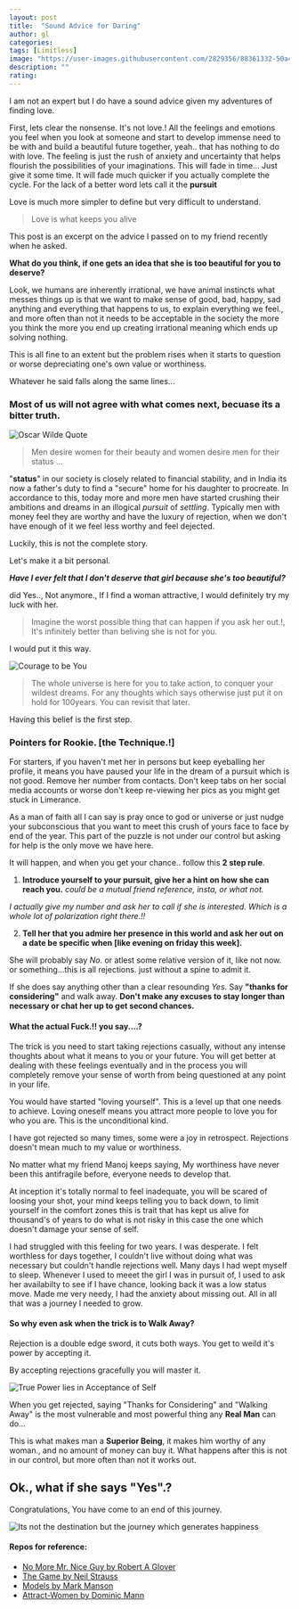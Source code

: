 ```yaml
---
layout: post
title:  "Sound Advice for Daring"
author: gl
categories:
tags: [Limitless]
image: "https://user-images.githubusercontent.com/2829356/88361332-50a4fd80-cd96-11ea-86ae-742061e49150.png"
description: ""
rating: 
---
```


I am not an expert but I do have a sound advice given my adventures of finding love.

First, lets clear the nonsense. It's not love.!
All the feelings and emotions you feel when you look at someone and start to develop immense need to be with and build a beautiful future together, yeah.. that has nothing to do with love.
The feeling is just the rush of anxiety and uncertainty that helps flourish the possibilities of your imaginations.
This will fade in time... Just give it some time. It will fade much quicker if you actually complete the cycle.
For the lack of a better word lets call it the **pursuit**

Love is much more simpler to define but very difficult to understand.
> Love is what keeps you alive

This post is an excerpt on the advice I passed on to my friend recently when he asked.

**What do you think, if one gets an idea that she is too beautiful for you to deserve?**

Look, we humans are inherently irrational, we have animal instincts what messes things up is that we want to make sense of good, bad, happy, sad anything and everything that happens to us, to explain everything we feel., and more often than not it needs to be acceptable in the society the more you think the more you end up creating irrational meaning which ends up solving nothing.

This is all fine to an extent but the problem rises when it starts to question or worse depreciating one's own value or worthiness.

Whatever he said falls along the same lines...

### Most of us will not agree with what comes next, becuase its a bitter truth.

![Oscar Wilde Quote](https://user-images.githubusercontent.com/2829356/88017956-5f947180-cb44-11ea-8026-ba013389cad1.png)

> Men desire women for their beauty and women desire men for their status ...

"**status**" in our society is closely related to financial stability, and in India its now a father's duty to find a "secure" home for his daughter to procreate. In accordance to this, today more and more men have started crushing their ambitions and dreams in an illogical *pursuit* of *settling*. Typically men with money feel they are worthy and have the luxury of rejection, when we don't have enough of it we feel less worthy and feel dejected. 

Luckily, this is not the complete story.


Let's make it a bit personal.

***Have I ever felt that I don't deserve that girl because she's too beautiful?***

did Yes.., Not anymore., If I find a woman attractive, I would definitely try my luck with her.

> Imagine the worst possible thing that can happen if you ask her out.!, It's infinitely better than beliving she is not for you.

I would put it this way.

![Courage to be You](https://qph.fs.quoracdn.net/main-qimg-87a8c62ef46985b6632ec1a66fee1502)

>The whole universe is here for you to take action, to conquer your wildest dreams. For any thoughts which says otherwise just put it on hold for 100years. You can revisit that later.

Having this belief is the first step.

### Pointers for Rookie. [the Technique.!]
For starters, if you haven't met her in persons but keep eyeballing her profile, it means you have paused your life in the dream of a pursuit which is not good.
Remove her number from contacts. Don't keep tabs on her social media accounts or worse don't keep re-viewing her pics as you might get stuck in Limerance.

As a man of faith all I can say is pray once to god or universe or just nudge your subconscious that you want to meet this crush of yours face to face by end of the year. This part of the puzzle is not under our control but asking for help is the only move we have here.

It will happen, and when you get your chance.. follow this **2 step rule**.

1. **Introduce yourself to your pursuit, give her a hint on how she can reach you.**
*could be a mutual friend reference, insta, or what not.*

*I actually give my number and ask her to call if she is interested. Which is a whole lot of polarization right there.!!*


2. **Tell her that you admire her presence in this world and ask her out on a date be specific when [like evening on friday this week].**

She will probably say *No*. or atlest some relative version of it, like not now. or something...this is all rejections. just without a spine to admit it.

If she does say anything other than a clear resounding *Yes*. Say **"thanks for considering"** and walk away.
**Don't make any excuses to stay longer than necessary or chat her up to get second chances.**

#### What the actual Fuck.!! you say....?
The trick is you need to start taking rejections casually, without any intense thoughts about what it means to you or your future. You will get better at dealing with these feelings eventually and in the process you will completely remove your sense of worth from being questioned at any point in your life.

You would have started "loving yourself". This is a level up that one needs to achieve.
Loving oneself means you attract more people to love you for who you are. This is the unconditional kind.

I have got rejected so many times, some were a joy in retrospect. Rejections doesn't mean much to my value or worthiness.

No matter what my friend Manoj keeps saying, My worthiness have never been this antifragile before, everyone needs to develop that.

At inception it's totally normal to feel inadequate, you will be scared of loosing your shot, your mind keeps telling you to back down, to limit yourself in the comfort zones this is trait that has kept us alive for thousand's of years to do what is not risky in this case the one which doesn't damage your sense of self.

I had struggled with this feeling for two years. I was desperate. I felt worthless for days together, I couldn't live without doing what was necessary but couldn't handle rejections well.
Many days I had wept myself to sleep. Whenever I used to meeet the girl I was in pursuit of, I used to ask her availabilty to see if I have chance, looking back it was a low status move. Made me very needy, I had the anxiety about missing out. All in all that was a journey I needed to grow.


#### So why even ask when the trick is to Walk Away?
Rejection is a double edge sword, it cuts both ways. You get to weild it's power by accepting it.

By accepting rejections gracefully you will master it.

![True Power lies in Acceptance of Self](https://thumbs.gfycat.com/AggressiveFeistyChamois-size_restricted.gif)

When you get rejected, saying "Thanks for Considering" and "Walking Away" is the most vulnerable and most powerful thing any **Real Man** can do...

This is what makes man a **Superior Being**, it makes him worthy of any woman., and no amount of money can buy it. What happens after this is not in our control, but more often than not it works out.

## Ok., what if she says "Yes".?
Congratulations, You have come to an end of this journey.

![Its not the destination but the journey which generates happiness](https://steamcdn-a.akamaihd.net/steam/apps/723750/header.jpg?t=1506661786)

#### Repos for reference:
 * [No More Mr. Nice Guy by Robert A Glover](https://www.amazon.in/No-More-Mr-Nice-Guy/dp/0762415339)
 * [The Game by Neil Strauss](https://www.amazon.in/Game-Neil-Strauss/dp/0062312979)
 * [Models by Mark Manson](https://www.amazon.in/Models-Attract-Women-Through-Honesty/dp/1463750358)
 * [Attract-Women by Dominic Mann](https://www.amazon.in/Attract-Women-Unlock-Effortlessly-Become-ebook/dp/B06XFF1GDC)
 
